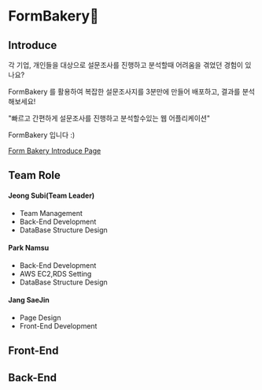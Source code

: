 # FormBakery🍞

## Introduce

각 기업, 개인들을 대상으로 설문조사를 진행하고 분석할때 어려움을 겪었던 경험이 있나요?

FormBakery 를 활용하여 복잡한 설문조사지를 3분만에 만들어 배포하고, 결과를 분석해보세요!

"빠르고 간편하게 설문조사를 진행하고 분석할수있는 웹 어플리케이션"

FormBakery 입니다 :)

[Form Bakery Introduce Page](https://github.com/codestates/FormBakery/wiki)

## Team Role

#### Jeong Subi(Team Leader)
  * Team Management
  * Back-End Development
  * DataBase Structure Design

#### Park Namsu
  * Back-End Development
  * AWS EC2,RDS Setting
  * DataBase Structure Design

#### Jang SaeJin
  * Page Design
  * Front-End Development

## Front-End

## Back-End
